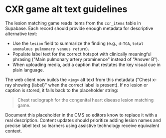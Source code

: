 # CXR game alt text guidelines

The lesion matching game reads items from the `cxr_items` table in Supabase. Each record should provide enough metadata for descriptive alternative text:

- Use the `lesion` field to summarize the finding (e.g., `d-TGA`, `total anomalous pulmonary venous return`).
- Populate label text for the correct hotspot with clinically meaningful phrasing ("Main pulmonary artery prominence" instead of "Answer B").
- When uploading media, add a caption that restates the key visual cue in plain language.

The web client now builds the `<img>` alt text from this metadata ("Chest x-ray showing {label}" when the correct label is present). If no lesion or caption is stored, it falls back to the placeholder string:

> Chest radiograph for the congenital heart disease lesion matching game.

Document this placeholder in the CMS so editors know to replace it with a real description. Content updates should prioritize adding lesion names and precise label text so learners using assistive technology receive equivalent context.

